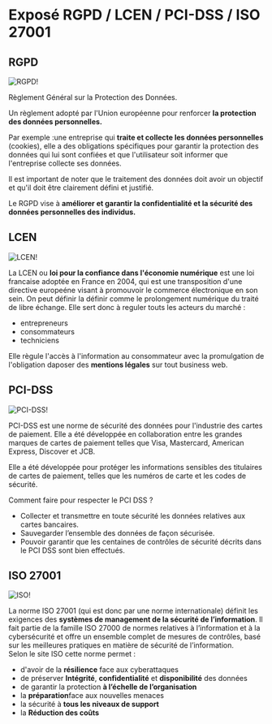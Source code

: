# Exposé RGPD / LCEN / PCI-DSS / ISO 27001

## RGPD
![RGPD!](https://coockpit.com/consulting/wp-content/uploads/2018/12/rgpd-1.png "RGPD")

Règlement Général sur la Protection des Données. 

Un règlement adopté par l'Union européenne pour renforcer **la protection des données personnelles.** 

Par exemple :une entreprise qui **traite et collecte les données personnelles** (cookies), 
elle a des obligations spécifiques pour garantir la protection des données qui lui sont confiées et que l'utilisateur soit informer que l'entreprise collecte ses données. 

Il est important de noter que le traitement des données doit avoir un objectif et qu'il doit être clairement défini et justifié. 

Le RGPD vise à **améliorer et garantir la confidentialité et la sécurité des données personnelles des individus.** 



## LCEN

![LCEN!](https://www.limerick.ie/sites/default/files/styles/hero_image/public/media/images/2021-02/lcen-810x456.jpg?itok=Uxi_01UD "LCEN")

La LCEN ou **loi pour la confiance dans l'économie numérique** est une loi francaise adoptée en France en 2004, qui est une transposition d'une directive europeéne visant à promouvoir le commerce électronique en son sein. On peut définir la définir comme le prolongement numérique du traité de libre échange.
Elle sert donc à reguler touts les acteurs du marché :

- entrepreneurs
- consommateurs
- techniciens

Elle règule l'accès à l'information au consommateur avec la promulgation de l'obligation daposer des **mentions légales** sur tout business web.


## PCI-DSS

![PCI-DSS!](https://www.protectimus.com/blog/wp-content/uploads/2015/10/pci-dss-logo-1.jpg "PCI-DSS")

PCI-DSS est une norme de sécurité des données pour l'industrie des cartes de paiement. 
Elle a été développée en collaboration entre les grandes marques de cartes de paiement telles que Visa, Mastercard, American Express, Discover et JCB. 

Elle a été développée pour protéger les informations sensibles des titulaires de cartes de paiement, telles que les numéros de carte et les codes de sécurité. 

Comment faire pour respecter le PCI DSS ? 

- Collecter et transmettre en toute sécurité les données relatives aux cartes bancaires.
- Sauvegarder l’ensemble des données de façon sécurisée.
- Pouvoir garantir que les centaines de contrôles de sécurité décrits dans le PCI DSS sont bien effectués.



## ISO 27001


![ISO!](https://www.eurgpd.ovh/wp-content/uploads/2019/05/iso27001-rgpd.jpg "ISO")

La norme ISO 27001 (qui est donc par une norme internationale) définit les exigences des **systèmes de management de la sécurité de l’information**. 
Il fait partie de la famille ISO 27000 de normes relatives à l’information et à la cybersécurité et offre un ensemble complet de mesures de contrôles, 
basé sur les meilleures pratiques en matière de sécurité de l’information. <br/> Selon le site ISO cette norme permet :

- d'avoir de la **résilience** face aux cyberattaques
- de préserver **Intégrité**, **confidentialité** et **disponibilité** des données
- de garantir la protection **à l’échelle de l’organisation**
- la **préparation**face aux nouvelles menaces
- la sécurité à **tous les niveaux de support**
- la **Réduction des coûts**
